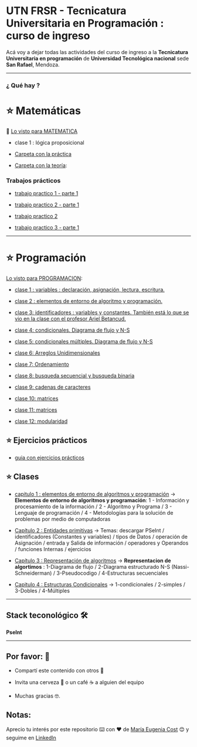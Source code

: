 # UTN FRSR - Tecnicatura Universitaria en Programación : curso de ingreso

Acá voy a dejar todas las actividades del curso de ingreso a la **Tecnicatura Universitaria en programación** de **Universidad Tecnológica nacional** sede **San Rafael**, Mendoza.



---

### ¿ Qué hay ?



# :star: Matemáticas

:book:  [Lo visto para MATEMATICA](https://github.com/eugenia1984/UTNFRSR-ingreso/tree/main/matematica)

- clase 1 : lógica proposicional

- [Carpeta con la práctica](https://github.com/eugenia1984/UTNFRSR-ingreso/tree/main/matematica/practica)

- [Carpeta con la teoría](https://github.com/eugenia1984/UTNFRSR-ingreso/tree/main/matematica/teoria):


### Trabajos prácticos

- [trabajo practico 1 - parte 1](https://github.com/eugenia1984/UTNFRSR-ingreso/tree/main/matematica/tp1_parte1)



- [trabajo practico 2 - parte 1](https://github.com/eugenia1984/UTNFRSR-ingreso/tree/main/matematica/tp2_parte1)


- [trabajo practico 2](https://github.com/eugenia1984/UTNFRSR-ingreso/tree/main/matematica/tp2)


- [trabajo practico 3 - parte 1](https://github.com/eugenia1984/UTNFRSR-ingreso/tree/main/matematica/tp3_parte1)


---

# :star:  Programación

[Lo visto para PROGRAMACION](https://github.com/eugenia1984/UTNFRSR-ingreso/tree/main/programacion):


- [clase 1 : variables : declaración, asignación, lectura, escritura.](https://github.com/eugenia1984/UTNFRSR-ingreso/tree/main/programacion/clase1)


- [clase 2 : elementos de entorno de algoritmo y programación.](https://github.com/eugenia1984/UTNFRSR-ingreso/tree/main/programacion/clase2)

- [clase 3: identificadores : variables y constantes. También está lo que se vio en la clase con el profesor Ariel Betancud.](https://github.com/eugenia1984/UTNFRSR-ingreso/tree/main/programacion/clase3)

- [clase 4:  condicionales. Diagrama de flujo y N-S](https://github.com/eugenia1984/UTNFRSR-ingreso/tree/main/programacion/clase4)

- [clase 5: condicionales múltiples. Diagrama de flujo y N-S](https://github.com/eugenia1984/UTNFRSR-ingreso/tree/main/programacion/clase5)

- [clase 6: Arreglos Unidimensionales](https://github.com/eugenia1984/UTNFRSR-ingreso/tree/main/programacion/clase6)

- [clase 7: Ordenamiento](https://github.com/eugenia1984/UTNFRSR-ingreso/tree/main/programacion/clase7)

- [clase 8: busqueda secuencial y busqueda binaria](https://github.com/eugenia1984/UTNFRSR-ingreso/tree/main/programacion/clase8)

- [clase 9: cadenas de caracteres](https://github.com/eugenia1984/UTNFRSR-ingreso/tree/main/programacion/clase9)

- [clase 10: matrices](https://github.com/eugenia1984/UTNFRSR-ingreso/tree/main/programacion/clase10)

- [clase 11: matrices](https://github.com/eugenia1984/UTNFRSR-ingreso/tree/main/programacion/clase11)

- [clase 12: modularidad](https://github.com/eugenia1984/UTNFRSR-ingreso/tree/main/programacion/clase12_modularidad)


## :star: Ejercicios prácticos

- [guia con ejercicios prácticos](https://github.com/eugenia1984/UTNFRSR-ingreso/tree/main/programacion/guia_con_ejercicios)




## :star:  Clases

- [capitulo 1 : elementos de entorno de algoritmos y programación](https://github.com/eugenia1984/UTNFRSR-ingreso/tree/main/programacion/capitulo1) -> **Elementos de entorno de algoritmos y programación**: 1 - Información y procesamiento de la información / 2 - Algoritmo y Programa / 3 - Lenguaje de programación / 4 - Metodologías para la solución de problemas por medio de computadoras


- [Capítulo 2 : Entidades primitivas](https://github.com/eugenia1984/UTNFRSR-ingreso/tree/main/programacion/capitulo2) -> Temas: descargar PSeInt / identificadores (Constantes y variables) / tipos de Datos / operación de Asignación / entrada y Salida de información / operadores y Operandos / funciones Internas / ejercicios

- [Capítulo 3 :  Representación de algoritmos](https://github.com/eugenia1984/UTNFRSR-ingreso/tree/main/programacion/capitulo3) -> **Representacion de algortimos** : 1-Diagrama de flujo / 2-Diagrama estructurado N-S (Nassi-Schneiderman) / 3-Pseudocodigo / 4-Estructuras secuenciales

- [Capitulo 4 : Estructuras Condicionales](https://github.com/eugenia1984/UTNFRSR-ingreso/tree/main/programacion/capitulo4) -> 1-condicionales / 2-simples / 3-Dobles / 4-Múltiples


---

## Stack teconológico 🛠️

**PseInt**

---


## Por favor: 🎁

- Compartí este contenido con otros 📢

- Invita una cerveza 🍺 o un café ☕ a alguien del equipo

- Muchas gracias 🤓.


## Notas: 

Aprecio tu interés por este repositorio ⌨️ con ❤️ de [María Eugenia Cost](https://github.com/eugenia1984)  😊 y seguime en [LinkedIn](https://www.linkedin.com/in/mar%C3%ADaeugeniacosta/)
